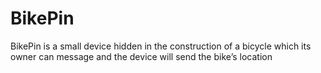# BikePin
BikePin is a small device hidden in the construction of a bicycle which its owner can message and the device will send the bike’s location
